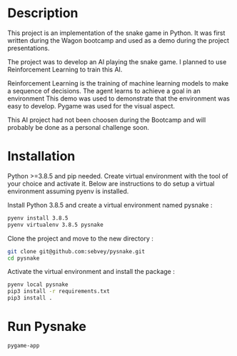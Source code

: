 # Description

This project is an implementation of the snake game in Python.
It was first written during the Wagon bootcamp and used as a demo during the
project presentations.

The project was to develop an AI playing the snake game. I planned to use
Reinforcement Learning to train this AI.

Reinforcement Learning is the training of machine learning models to make
a sequence of decisions. The agent learns to achieve a goal in an environment
This demo was used to demonstrate that the environment was easy to develop.
Pygame was used for the visual aspect.

This AI project had not been choosen during the Bootcamp and will probably be
done as a personal challenge soon.

# Installation

Python >=3.8.5 and pip needed. Create virtual environment with the tool of your choice
and activate it. Below are instructions to do setup a virtual environment
assuming pyenv is installed.

Install Python 3.8.5 and create a virtual environment named pysnake :

```bash
pyenv install 3.8.5
pyenv virtualenv 3.8.5 pysnake

```

Clone the project and move to the new directory :

```bash
git clone git@github.com:sebvey/pysnake.git
cd pysnake
```

Activate the virtual environment and install the package :
```bash
pyenv local pysnake
pip3 install -r requirements.txt
pip3 install .
```

# Run Pysnake

```bash
pygame-app
```
